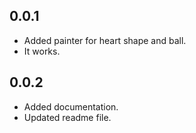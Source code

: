 ## 0.0.1

* Added painter for heart shape and ball.
* It works.

## 0.0.2

* Added documentation.
* Updated readme file. 
